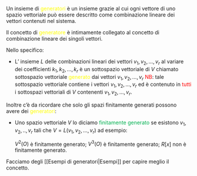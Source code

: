 Un insieme di <font color="#ffff00">generatori</font> è un insieme grazie al cui ogni vettore di uno spazio vettoriale può essere descritto come combinazione lineare dei vettori contenuti nel sistema.

Il concetto di <font color="#ffff00">generatore</font> è intimamente collegato al concetto di combinazione lineare dei singoli vettori.

Nello specifico:
- L’ insieme $L$ delle combinazioni lineari dei vettori $v_{1},v_{2},\dots,v_{r}$ al variare dei coefficienti $k_{1},k_{2},\dots,k_{r}$       è un sottospazio vettoriale di $V$ chiamato sottospazio vettoriale <font color="#ffff00">generato</font> dai vettori $v_{1},v_{2},\dots,v_{r}$
  <font color="#ff0000">NB</font>: tale sottospazio vettoriale contiene i vettori $v_{1},v_{2},\dots,v_{r}$ ed è contenuto in <font color="#ff0000">tutti</font> i sottospazi vettoriali di $V$ contenenti $v_{1},v_{2},\dots,v_{r}$.

Inoltre c’è da ricordare che solo gli spazi finitamente generati possono avere dei <font color="#ffff00">generatori</font>:
- Uno spazio vettoriale $V$ lo diciamo <font color="#00b050">finitamente generato</font> se esistono $v_{1},v_{2},..,v_{r}$ tali che $V=L(v_{1},v_{2},\dots,v_{r})$ ad esempio:

   $V^2(O)$ è finitamente generato;
   $V^3(O)$ è finitamente generato;
   $R[x]$ non è finitamente generato.


Facciamo degli [[Esempi di generatori|Esempi]] per capire meglio il concetto.